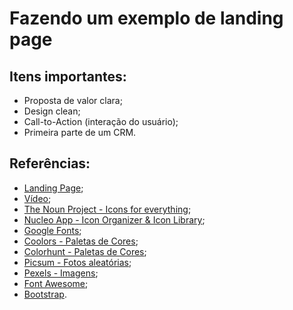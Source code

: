 # Fazendo um exemplo de landing page

## Itens importantes:
- Proposta de valor clara;
- Design clean;
- Call-to-Action (interação do usuário);
- Primeira parte de um CRM.

## Referências:
- [Landing Page](http://lewagon.github.io/landing/);
- [Vídeo](https://www.youtube.com/watch?v=G0RIx2SCzAg);
- [The Noun Project - Icons for everything](https://thenounproject.com);
- [Nucleo App - Icon Organizer & Icon Library](https://nucleoapp.com/);
- [Google Fonts](https://fonts.google.com/);
- [Coolors - Paletas de Cores](https://coolors.co);
- [Colorhunt - Paletas de Cores](https://colorhunt.co);
- [Picsum - Fotos aleatórias](https://unsplash.it/);
- [Pexels - Imagens](https://www.pexels.com);
- [Font Awesome](fontawesome.io/icons);
- [Bootstrap](https://getbootstrap.com/).